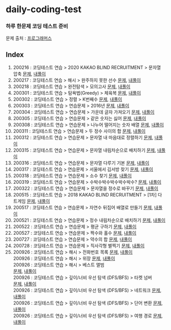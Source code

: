 # daily-coding-test  

### 하루 한문제 코딩 테스트 준비  
문제 출처 : [프로그래머스](https://programmers.co.kr/)  

## Index
1. 200216 : 코딩테스트 연습 > 2020 KAKAO BLIND RECRUITMENT > 문자열 압축
   [문제](https://programmers.co.kr/learn/courses/30/lessons/60057?language=python3), 
   [내풀이](https://github.com/Yuri-Kim/daily-coding-test/blob/master/200216/string_compression.py)
2. 200217 : 코딩테스트 연습 > 해시 > 완주하지 못한 선수
   [문제](https://programmers.co.kr/learn/courses/30/lessons/42576), 
   [내풀이](https://github.com/Yuri-Kim/daily-coding-test/blob/master/200217/marathon.py)  
3. 200218 : 코딩테스트 연습 > 완전탐색 > 모의고사
   [문제](https://programmers.co.kr/learn/courses/30/lessons/42840), 
   [내풀이]()  
4. 200301 : 코딩테스트 연습 > 탐욕법(Greedy) > 체육복 
    [문제](https://programmers.co.kr/learn/courses/30/lessons/42862),
    [내풀이](https://github.com/Yuri-Kim/daily-coding-test/blob/master/200301/gymsuit.py)  
5. 200302 : 코딩테스트 연습 > 정렬 > K번째수 
    [문제](https://programmers.co.kr/learn/courses/30/lessons/42748), 
    [내풀이](https://github.com/Yuri-Kim/daily-coding-test/blob/master/200302/kthnum.py)  
6. 200303 : 코딩테스트 연습 > 연습문제 > 2016년 
    [문제](https://programmers.co.kr/learn/courses/30/lessons/12901), 
    [내풀이](https://github.com/Yuri-Kim/daily-coding-test/blob/master/200303/2016.py)  
7. 200304 : 코딩테스트 연습 > 연습문제 > 가운데 글자 가져오기 
    [문제](https://programmers.co.kr/learn/courses/30/lessons/12903), 
    [내풀이](https://github.com/Yuri-Kim/daily-coding-test/blob/master/200304/middle_letter.py)  
8. 200305 : 코딩테스트 연습 > 연습문제 > 같은 숫자는 싫어 
    [문제](https://programmers.co.kr/learn/courses/30/lessons/12906), 
    [내풀이](https://github.com/Yuri-Kim/daily-coding-test/blob/master/200305/remove_same_num.py)   
9. 200308 : 코딩테스트 연습 > 연습문제 > 나누어 떨어지는 숫자 배열 
    [문제](https://programmers.co.kr/learn/courses/30/lessons/12910), 
    [내풀이](https://github.com/Yuri-Kim/daily-coding-test/blob/master/200308/divide_num.py)  
10. 200311 : 코딩테스트 연습 > 연습문제 > 두 정수 사이의 합 
    [문제](https://programmers.co.kr/learn/courses/30/lessons/12912), 
    [내풀이](https://github.com/Yuri-Kim/daily-coding-test/blob/master/200311/sum.py)  
11. 200312 : 코딩테스트 연습 > 연습문제 > 문자열 내 마음대로 정렬하기 
    [문제](https://programmers.co.kr/learn/courses/30/lessons/12915), 
    [내풀이](https://github.com/Yuri-Kim/daily-coding-test/blob/master/200312/sort_word.py)  
12. 200315 : 코딩테스트 연습 > 연습문제 > 문자열 내림차순으로 배치하기 
    [문제](https://programmers.co.kr/learn/courses/30/lessons/12917), 
    [내풀이](https://github.com/Yuri-Kim/daily-coding-test/blob/master/200315/sort_string.py)  
13. 200316 : 코딩테스트 연습 > 연습문제 > 문자열 다루기 기본 
    [문제](https://programmers.co.kr/learn/courses/30/lessons/12918), 
    [내풀이](https://github.com/Yuri-Kim/daily-coding-test/blob/master/200316/string_isdigit.py)      
14. 200317 : 코딩테스트 연습 > 연습문제 > 서울에서 김서방 찾기 
    [문제](https://programmers.co.kr/learn/courses/30/lessons/12919), 
    [내풀이](https://github.com/Yuri-Kim/daily-coding-test/blob/master/200317/find_kim.py)  
15. 200318 : 코딩테스트 연습 > 연습문제 > 소수 찾기 
    [문제](https://programmers.co.kr/learn/courses/30/lessons/12921), 
    [내풀이](https://github.com/Yuri-Kim/daily-coding-test/blob/master/200318/prime_num.py)  
16. 200319 : 코딩테스트 연습 > 연습문제 > 수박수박수박수박수박수? 
    [문제](https://programmers.co.kr/learn/courses/30/lessons/12922), 
    [내풀이](https://github.com/Yuri-Kim/daily-coding-test/blob/master/200319/pattern_string.py)  
17. 200322 : 코딩테스트 연습 > 연습문제 > 문자열을 정수로 바꾸기 
    [문제](https://programmers.co.kr/learn/courses/30/lessons/12925), 
    [내풀이](https://github.com/Yuri-Kim/daily-coding-test/blob/master/200322/string_to_int.py)  
18. 200515 : 코딩테스트 연습 > 2018 KAKAO BLIND RECRUITMENT > [1차] 다트게임 
    [문제](https://programmers.co.kr/learn/courses/30/lessons/17682), 
    [내풀이](https://github.com/Yuri-Kim/daily-coding-test/blob/master/200515/dart_game.py)  
19. 200517 : 코딩테스트 연습 > 연습문제 > 자연수 뒤집어 배열로 만들기 
    [문제](https://programmers.co.kr/learn/courses/30/lessons/12932), 
    [내풀이](https://github.com/Yuri-Kim/daily-coding-test/blob/master/200517/num_to_array.py)  
20. 200521 : 코딩테스트 연습 > 연습문제 > 정수 내림차순으로 배치하기 
    [문제](https://programmers.co.kr/learn/courses/30/lessons/12933), 
    [내풀이](https://github.com/Yuri-Kim/daily-coding-test/blob/master/200521/descending_order.py)  
21. 200522 : 코딩테스트 연습 > 연습문제 > 평균 구하기 
    [문제](https://programmers.co.kr/learn/courses/30/lessons/12944), 
    [내풀이](https://github.com/Yuri-Kim/daily-coding-test/blob/master/200522/get_avg.py)  
22. 200527 : 코딩테스트 연습 > 연습문제 > 짝수와 홀수 
    [문제](https://programmers.co.kr/learn/courses/30/lessons/12937), 
    [내풀이](https://github.com/Yuri-Kim/daily-coding-test/blob/master/200527/even_odd.py)  
23. 200727 : 코딩테스트 연습 > 연습문제 > 약수의 합 
    [문제](https://programmers.co.kr/learn/courses/30/lessons/12928), 
    [내풀이](https://github.com/Yuri-Kim/daily-coding-test/blob/master/200727/sum_divisor.py)  
24. 200728 : 코딩테스트 연습 > 연습문제 > 직사각형 별찍기 
    [문제](https://programmers.co.kr/learn/courses/30/lessons/12969), 
    [내풀이]()  
25. 200926 : 코딩테스트 연습 > 해시 > 전화번호 목록 
    [문제](https://programmers.co.kr/learn/courses/30/lessons/42577), 
    [내풀이](https://github.com/Yuri-Kim/daily-coding-test/blob/master/200926/phone_num.py)   
    200926 : 코딩테스트 연습 > 해시 > 위장 
    [문제](https://programmers.co.kr/learn/courses/30/lessons/42578), 
    [내풀이](https://github.com/Yuri-Kim/daily-coding-test/blob/master/200926/camouflage.py)  
    200926 : 코딩테스트 연습 > 해시 > 베스트 앨범  
    [문제](https://programmers.co.kr/learn/courses/30/lessons/42579), 
    [내풀이](https://github.com/Yuri-Kim/daily-coding-test/blob/master/200926/best_album.py)  
    200926 : 코딩테스트 연습 > 깊이/너비 우선 탐색 (DFS/BFS) > 타켓 넘버   
    [문제](https://programmers.co.kr/learn/courses/30/lessons/43165), 
    [내풀이](https://github.com/Yuri-Kim/daily-coding-test/blob/master/200926/target_num.py)  
    200926 : 코딩테스트 연습 > 깊이/너비 우선 탐색 (DFS/BFS) > 네트워크 
    [문제](https://programmers.co.kr/learn/courses/30/lessons/43162), 
    [내풀이](https://github.com/Yuri-Kim/daily-coding-test/blob/master/200926/network.py)  
    200926 : 코딩테스트 연습 > 깊이/너비 우선 탐색 (DFS/BFS) > 단어 변환 
    [문제](https://programmers.co.kr/learn/courses/30/lessons/43163), 
    [내풀이](https://github.com/Yuri-Kim/daily-coding-test/blob/master/200926/word_transform.py)  
    200926 : 코딩테스트 연습 > 깊이/너비 우선 탐색 (DFS/BFS) > 여행 경로 
    [문제](https://programmers.co.kr/learn/courses/30/lessons/43164), 
    [내풀이](https://github.com/Yuri-Kim/daily-coding-test/blob/master/200926/travel_root.py)  
    


         